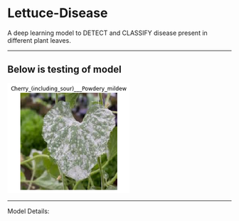 # Lettuce-Disease
A deep learning model to DETECT and CLASSIFY disease present in different plant leaves.

_____________________________________________________

## Below is testing of model
![loading..](/test1.png)


____________________________________________________

Model Details: 
